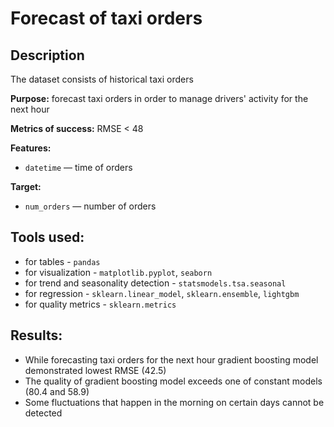 # Forecast of taxi orders

## Description

The dataset consists of historical taxi orders

**Purpose:** forecast taxi orders in order to manage drivers' activity for the next hour

**Metrics of success:** RMSE < 48

**Features:** 
- `datetime` — time of orders

**Target:** 
- `num_orders` — number of orders

## Tools used:
- for tables - `pandas`
- for visualization - `matplotlib.pyplot`, `seaborn`
- for trend and seasonality detection - `statsmodels.tsa.seasonal`
- for regression - `sklearn.linear_model`, `sklearn.ensemble`, `lightgbm`
- for quality metrics - `sklearn.metrics`

## Results:
- While forecasting taxi orders for the next hour gradient boosting model demonstrated lowest RMSE (42.5)
- The quality of gradient boosting model exceeds one of constant models (80.4 and 58.9)
- Some fluctuations that happen in the morning on certain days cannot be detected
